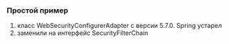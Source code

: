 ### Простой пример

1. класс WebSecurityConfigurerAdapter  с версии 5.7.0. Spring  устарел
2. заменили на интерфейс SecurityFilterChain